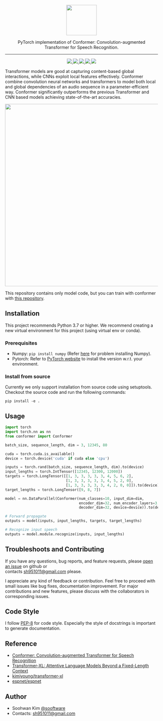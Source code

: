 <p  align="center"><img src="https://user-images.githubusercontent.com/42150335/105607164-aa878e00-5de0-11eb-8474-a12dd6ac919b.png" height=100>
  
<p  align="center">PyTorch implementation of Conformer: Convolution-augmented Transformer for Speech Recognition.

***

<p  align="center"> 
     <a href="https://github.com/sooftware/jasper/blob/main/LICENSE">
          <img src="http://img.shields.io/badge/license-Apache--2.0-informational"> 
     </a>
     <a href="https://github.com/pytorch/pytorch">
          <img src="http://img.shields.io/badge/framework-PyTorch-informational"> 
     </a>
     <a href="https://www.python.org/dev/peps/pep-0008/">
          <img src="http://img.shields.io/badge/codestyle-PEP--8-informational"> 
     </a>
     <a href="https://github.com/sooftware/conformer">
          <img src="http://img.shields.io/badge/build-passing-success"> 
     </a>
     <a href="https://sooftware.github.io/KoSpeech/Conformer.html">
          <img src="http://img.shields.io/badge/docs-passing-success"> 
     </a>

  
Transformer models are good at capturing content-based global interactions, while CNNs exploit local features effectively. Conformer combine convolution neural networks and transformers to model both local and global dependencies of an audio sequence in a parameter-efficient way. Conformer significantly outperforms the previous Transformer and CNN based models achieving state-of-the-art accuracies.   

<img src="https://user-images.githubusercontent.com/42150335/105602364-aeafad80-5dd8-11eb-8886-b75e2d9d31f4.png" height=600>
  
This repository contains only model code, but you can train with conformer with [this repository](https://github.com/sooftware/kospeech).
  
## Installation
This project recommends Python 3.7 or higher.
We recommend creating a new virtual environment for this project (using virtual env or conda).
  
### Prerequisites
* Numpy: `pip install numpy` (Refer [here](https://github.com/numpy/numpy) for problem installing Numpy).
* Pytorch: Refer to [PyTorch website](http://pytorch.org/) to install the version w.r.t. your environment.  
  
### Install from source
Currently we only support installation from source code using setuptools. Checkout the source code and run the
following commands:  
  
```
pip install -e .
```

## Usage

```python
import torch
import torch.nn as nn
from conformer import Conformer

batch_size, sequence_length, dim = 3, 12345, 80

cuda = torch.cuda.is_available()  
device = torch.device('cuda' if cuda else 'cpu')

inputs = torch.rand(batch_size, sequence_length, dim).to(device)
input_lengths = torch.IntTensor([12345, 12300, 12000])
targets = torch.LongTensor([[1, 3, 3, 3, 3, 3, 4, 5, 6, 2],
                            [1, 3, 3, 3, 3, 3, 4, 5, 2, 0],
                            [1, 3, 3, 3, 3, 3, 4, 2, 0, 0]]).to(device)
target_lengths = torch.LongTensor([9, 8, 7])

model = nn.DataParallel(Conformer(num_classes=10, input_dim=dim, 
                                  encoder_dim=32, num_encoder_layers=3, 
                                  decoder_dim=32, device=device)).to(device)

# Forward propagate
outputs = model(inputs, input_lengths, targets, target_lengths)

# Recognize input speech
outputs = model.module.recognize(inputs, input_lengths)
```
  
## Troubleshoots and Contributing
If you have any questions, bug reports, and feature requests, please [open an issue](https://github.com/sooftware/conformer/issues) on github or   
contacts sh951011@gmail.com please.
  
I appreciate any kind of feedback or contribution.  Feel free to proceed with small issues like bug fixes, documentation improvement.  For major contributions and new features, please discuss with the collaborators in corresponding issues.  
  
## Code Style
I follow [PEP-8](https://www.python.org/dev/peps/pep-0008/) for code style. Especially the style of docstrings is important to generate documentation.  
  
## Reference
- [Conformer: Convolution-augmented Transformer for Speech Recognition](https://arxiv.org/pdf/2005.08100.pdf)
- [Transformer-XL: Attentive Language Models Beyond a Fixed-Length Context](https://arxiv.org/abs/1901.02860)
- [kimiyoung/transformer-xl](https://github.com/kimiyoung/transformer-xl)
- [espnet/espnet](https://github.com/espnet/espnet)
  
## Author
  
* Soohwan Kim [@sooftware](https://github.com/sooftware)
* Contacts: sh951011@gmail.com
